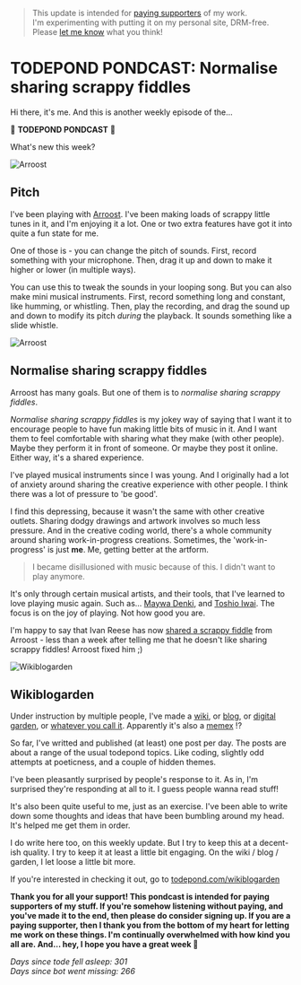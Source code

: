 > This update is intended for [paying supporters](https://patreons.com/TodePond) of my work.<br>
> I'm experimenting with putting it on my personal site, DRM-free.<br>
> Please [let me know](/) what you think!

# TODEPOND PONDCAST: Normalise sharing scrappy fiddles

Hi there, it's me. And this is another weekly episode of the...

🐸 **TODEPOND PONDCAST** 🐸

What's new this week?

![Arroost](img/1.png)

## Pitch

I've been playing with [Arroost](https://github.com/TodePond/Arroost). I've been making loads of scrappy little tunes in it, and I'm enjoying it a lot. One or two extra features have got it into quite a fun state for me.

One of those is - you can change the pitch of sounds. First, record something with your microphone. Then, drag it up and down to make it higher or lower (in multiple ways).

You can use this to tweak the sounds in your looping song. But you can also make mini musical instruments. First, record something long and constant, like humming, or whistling. Then, play the recording, and drag the sound up and down to modify its pitch *during* the playback. It sounds something like a slide whistle.

![Arroost](img/2.png)

## Normalise sharing scrappy fiddles

Arroost has many goals. But one of them is to _normalise sharing scrappy fiddles_.

_Normalise sharing scrappy fiddles_ is my jokey way of saying that I want it to encourage people to have fun making little bits of music in it. And I want them to feel comfortable with sharing what they make (with other people). Maybe they perform it in front of someone. Or maybe they post it online. Either way, it's a shared experience.

I've played musical instruments since I was young. And I originally had a lot of anxiety around sharing the creative experience with other people. I think there was a lot of pressure to 'be good'.

I find this depressing, because it wasn't the same with other creative outlets. Sharing dodgy drawings and artwork involves so much less pressure. And in the creative coding world, there's a whole community around sharing work-in-progress creations. Sometimes, the 'work-in-progress' is just **me**. Me, getting better at the artform.

> I became disillusioned with music because of this. I didn't want to play anymore.

It's only through certain musical artists, and their tools, that I've learned to love playing music again. Such as... [Maywa Denki](https://youtu.be/NsdDxWzi00A?si=zbMQr9BKz1hjuVcQ), and [Toshio Iwai](https://www.youtube.com/live/t8cI6GlyKqk?si=Q24z_G_qDmJn-e5f). The focus is on the joy of playing. Not how good you are.

I'm happy to say that Ivan Reese has now [shared a scrappy fiddle](https://elk.zone/mas.to/@spiralganglion@mastodon.social/111308849492455316) from Arroost - less than a week after telling me that he doesn't like sharing scrappy fiddles! Arroost fixed him ;)

![Wikiblogarden](img/1.png)

## Wikiblogarden

Under instruction by multiple people, I've made a [wiki](https://www.todepond.com/wikiblogarden/), or [blog](https://www.todepond.com/wikiblogarden/), or [digital garden](https://www.todepond.com/wikiblogarden/), or [whatever you call it](https://www.todepond.com/wikiblogarden/). Apparently it's also a [memex](https://www.todepond.com/wikiblogarden/) !?

So far, I've writted and published (at least) one post per day. The posts are about a range of the usual todepond topics. Like coding, slightly odd attempts at poeticness, and a couple of hidden themes.

I've been pleasantly surprised by people's response to it. As in, I'm surprised they're responding at all to it. I guess people wanna read stuff!

It's also been quite useful to me, just as an exercise. I've been able to write down some thoughts and ideas that have been bumbling around my head. It's helped me get them in order.

I do write here too, on this weekly update. But I try to keep this at a decent-ish quality. I try to keep it at least a little bit engaging. On the wiki / blog / garden, I let loose a little bit more.

If you're interested in checking it out, go to [todepond.com/wikiblogarden](https://www.todepond.com/wikiblogarden/)

**Thank you for all your support! This pondcast is intended for paying supporters of my stuff. If you're somehow listening without paying, and you've made it to the end, then please do consider signing up. If you are a paying supporter, then I thank you from the bottom of my heart for letting me work on these things. I'm continually overwhelmed with how kind you all are. And... hey, I hope you have a great week 🐸**

_Days since tode fell asleep: 301<br>
Days since bot went missing: 266_
